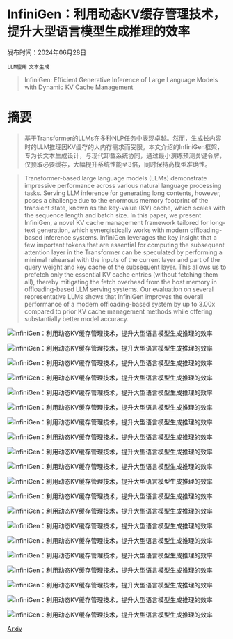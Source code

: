 # InfiniGen：利用动态KV缓存管理技术，提升大型语言模型生成推理的效率

发布时间：2024年06月28日

`LLM应用` `文本生成`

> InfiniGen: Efficient Generative Inference of Large Language Models with Dynamic KV Cache Management

# 摘要

> 基于Transformer的LLMs在多种NLP任务中表现卓越。然而，生成长内容时的LLM推理因KV缓存的大内存需求而受限。本文介绍的InfiniGen框架，专为长文本生成设计，与现代卸载系统协同，通过最小演练预测关键令牌，仅预取必要缓存，大幅提升系统性能至3倍，同时保持高模型准确性。

> Transformer-based large language models (LLMs) demonstrate impressive performance across various natural language processing tasks. Serving LLM inference for generating long contents, however, poses a challenge due to the enormous memory footprint of the transient state, known as the key-value (KV) cache, which scales with the sequence length and batch size. In this paper, we present InfiniGen, a novel KV cache management framework tailored for long-text generation, which synergistically works with modern offloading-based inference systems. InfiniGen leverages the key insight that a few important tokens that are essential for computing the subsequent attention layer in the Transformer can be speculated by performing a minimal rehearsal with the inputs of the current layer and part of the query weight and key cache of the subsequent layer. This allows us to prefetch only the essential KV cache entries (without fetching them all), thereby mitigating the fetch overhead from the host memory in offloading-based LLM serving systems. Our evaluation on several representative LLMs shows that InfiniGen improves the overall performance of a modern offloading-based system by up to 3.00x compared to prior KV cache management methods while offering substantially better model accuracy.

![InfiniGen：利用动态KV缓存管理技术，提升大型语言模型生成推理的效率](../../../paper_images/2406.19707/x1.png)

![InfiniGen：利用动态KV缓存管理技术，提升大型语言模型生成推理的效率](../../../paper_images/2406.19707/x2.png)

![InfiniGen：利用动态KV缓存管理技术，提升大型语言模型生成推理的效率](../../../paper_images/2406.19707/x3.png)

![InfiniGen：利用动态KV缓存管理技术，提升大型语言模型生成推理的效率](../../../paper_images/2406.19707/x4.png)

![InfiniGen：利用动态KV缓存管理技术，提升大型语言模型生成推理的效率](../../../paper_images/2406.19707/x5.png)

![InfiniGen：利用动态KV缓存管理技术，提升大型语言模型生成推理的效率](../../../paper_images/2406.19707/x6.png)

![InfiniGen：利用动态KV缓存管理技术，提升大型语言模型生成推理的效率](../../../paper_images/2406.19707/x7.png)

![InfiniGen：利用动态KV缓存管理技术，提升大型语言模型生成推理的效率](../../../paper_images/2406.19707/x8.png)

![InfiniGen：利用动态KV缓存管理技术，提升大型语言模型生成推理的效率](../../../paper_images/2406.19707/x9.png)

![InfiniGen：利用动态KV缓存管理技术，提升大型语言模型生成推理的效率](../../../paper_images/2406.19707/x10.png)

![InfiniGen：利用动态KV缓存管理技术，提升大型语言模型生成推理的效率](../../../paper_images/2406.19707/x11.png)

![InfiniGen：利用动态KV缓存管理技术，提升大型语言模型生成推理的效率](../../../paper_images/2406.19707/x12.png)

![InfiniGen：利用动态KV缓存管理技术，提升大型语言模型生成推理的效率](../../../paper_images/2406.19707/x13.png)

![InfiniGen：利用动态KV缓存管理技术，提升大型语言模型生成推理的效率](../../../paper_images/2406.19707/x14.png)

![InfiniGen：利用动态KV缓存管理技术，提升大型语言模型生成推理的效率](../../../paper_images/2406.19707/x15.png)

![InfiniGen：利用动态KV缓存管理技术，提升大型语言模型生成推理的效率](../../../paper_images/2406.19707/x16.png)

![InfiniGen：利用动态KV缓存管理技术，提升大型语言模型生成推理的效率](../../../paper_images/2406.19707/x17.png)

![InfiniGen：利用动态KV缓存管理技术，提升大型语言模型生成推理的效率](../../../paper_images/2406.19707/x18.png)

![InfiniGen：利用动态KV缓存管理技术，提升大型语言模型生成推理的效率](../../../paper_images/2406.19707/x19.png)

![InfiniGen：利用动态KV缓存管理技术，提升大型语言模型生成推理的效率](../../../paper_images/2406.19707/x20.png)

[Arxiv](https://arxiv.org/abs/2406.19707)